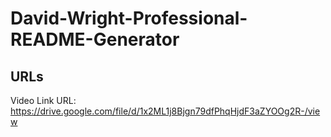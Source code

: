 # David-Wright-Professional-README-Generator


## URLs
Video Link URL: https://drive.google.com/file/d/1x2ML1j8Bjgn79dfPhqHjdF3aZYOOg2R-/view
